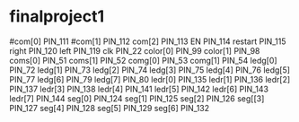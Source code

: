 # finalproject1
#com[0] PIN_111
#com[1] PIN_112
com[2] PIN_113
EN PIN_114
restart PIN_115
right PIN_120
left PIN_119
clk PIN_22
color[0] PIN_99
color[1] PIN_98
coms[0] PIN_51
coms[1]  PIN_52
comg[0] PIN_53
comg[1] PIN_54
ledg[0] PIN_72
ledg[1] PIN_73
ledg[2] PIN_74
ledg[3] PIN_75
ledg[4] PIN_76
ledg[5] PIN_77
ledg[6] PIN_79
ledg[7] PIN_80
ledr[0] PIN_135
ledr[1] PIN_136
ledr[2] PIN_137
ledr[3] PIN_138
ledr[4] PIN_141
ledr[5] PIN_142
ledr[6] PIN_143
ledr[7] PIN_144
seg[0] PIN_124
seg[1] PIN_125
seg[2] PIN_126
seg[[3] PIN_127
seg[4] PIN_128
seg[5] PIN_129
seg[6] PIN_132

